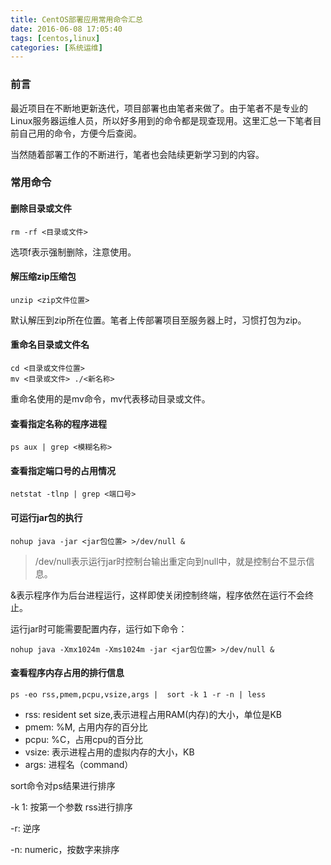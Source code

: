 ```yaml
---
title: CentOS部署应用常用命令汇总
date: 2016-06-08 17:05:40
tags: [centos,linux]
categories: [系统运维]
---
```


### 前言

最近项目在不断地更新迭代，项目部署也由笔者来做了。由于笔者不是专业的Linux服务器运维人员，所以好多用到的命令都是现查现用。这里汇总一下笔者目前自己用的命令，方便今后查阅。

当然随着部署工作的不断进行，笔者也会陆续更新学习到的内容。

### 常用命令

#### 删除目录或文件

``` Shell
rm -rf <目录或文件>
```

选项f表示强制删除，注意使用。

#### 解压缩zip压缩包

``` Shell
unzip <zip文件位置>
```

默认解压到zip所在位置。笔者上传部署项目至服务器上时，习惯打包为zip。

#### 重命名目录或文件名

``` Shell
cd <目录或文件位置>
mv <目录或文件> ./<新名称>
```

重命名使用的是mv命令，mv代表移动目录或文件。

#### 查看指定名称的程序进程

``` Shell
ps aux | grep <模糊名称>
```

#### 查看指定端口号的占用情况

``` Shell
netstat -tlnp | grep <端口号>
```

#### 可运行jar包的执行

``` Shell
nohup java -jar <jar包位置> >/dev/null &
```

>/dev/null表示运行jar时控制台输出重定向到null中，就是控制台不显示信息。

&表示程序作为后台进程运行，这样即使关闭控制终端，程序依然在运行不会终止。

运行jar时可能需要配置内存，运行如下命令：

``` Shell
nohup java -Xmx1024m -Xms1024m -jar <jar包位置> >/dev/null &
```
#### 查看程序内存占用的排行信息

``` Shell
ps -eo rss,pmem,pcpu,vsize,args |  sort -k 1 -r -n | less
```

- rss: resident set size,表示进程占用RAM(内存)的大小，单位是KB
- pmem: %M, 占用内存的百分比
- pcpu: %C，占用cpu的百分比
- vsize: 表示进程占用的虚拟内存的大小，KB
- args: 进程名（command）

sort命令对ps结果进行排序

-k 1: 按第一个参数 rss进行排序

-r: 逆序

-n: numeric，按数字来排序
